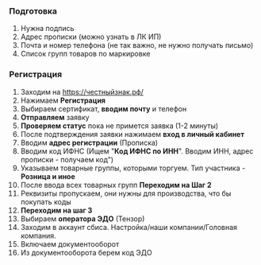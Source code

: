 ### Подготовка

1. Нужна подпись
2. Адрес прописки (можно узнать в ЛК ИП)
3. Почта и номер телефона (не так важно, не нужно получать письмо)
4. Список групп товаров по маркировке

### Регистрация

1. Заходим на https://честныйзнак.рф/
2. Нажимаем **Регистрация** 
3. Выбираем сертификат, **вводим почту** и телефон
4. **Отправляем** заявку
5. **Проверяем статус** пока не примется заявка (1-2 минуты)
6. После подтверждения заявки нажимаем **вход в личный кабинет**
7. Вводим **адрес регистрации** (Прописка)
8. Вводим код ИФНС (Ищем "**Код ИФНС по ИНН**". Вводим ИНН, адрес прописки - получаем код")
9. Указываем товарные группы, которыми торгуем. Тип участника - **Розница и иное**
10. После ввода всех товарных групп **Переходим на Шаг 2** 
11. Реквизиты пропускаем, они нужны для производства, что бы покупать коды
12. **Переходим на шаг 3**
13. Выбираем **оператора ЭДО** (Тензор)
14. Заходим в аккаунт сбиса. Настройка/наши компании/Головная компания.
15. Включаем документооборот
16. Из документооборота берем код ЭДО

